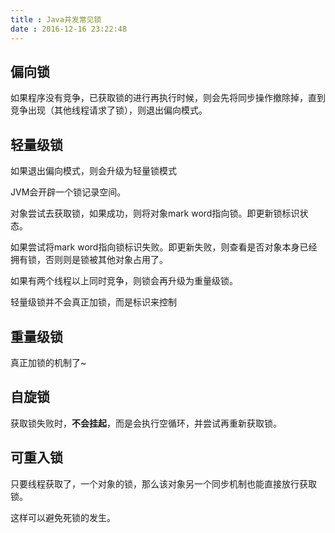 ```yaml
---
title : Java并发常见锁
date : 2016-12-16 23:22:48
---
```


## 偏向锁

如果程序没有竞争，已获取锁的进行再执行时候，则会先将同步操作撤除掉，直到竞争出现（其他线程请求了锁），则退出偏向模式。

## 轻量级锁

如果退出偏向模式，则会升级为轻量锁模式

JVM会开辟一个锁记录空间。

对象尝试去获取锁，如果成功，则将对象mark word指向锁。即更新锁标识状态。

如果尝试将mark word指向锁标识失败。即更新失败，则查看是否对象本身已经拥有锁，否则则是锁被其他对象占用了。

如果有两个线程以上同时竞争，则锁会再升级为重量级锁。

轻量级锁并不会真正加锁，而是标识来控制

## 重量级锁

真正加锁的机制了~

## 自旋锁

获取锁失败时，**不会挂起**，而是会执行空循环，并尝试再重新获取锁。

## 可重入锁

只要线程获取了，一个对象的锁，那么该对象另一个同步机制也能直接放行获取锁。

这样可以避免死锁的发生。